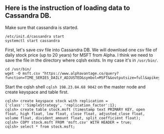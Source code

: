 ## Here is the instruction of loading data to Cassandra DB.

Make sure that cassandra is started.
```
/etc/init.d/cassandra start
systemctl start cassandra
```

First, let's save csv file into Cassandra DB. We will download one csv file of daily stock price (up to 20 years) for MSFT from Alpha. 
I think we need to save the file in the directory where cqlsh exists. In my case it's in `/usr/bin/`.
```
cd /usr/bin/
wget -O msft.csv "https://www.alphavantage.co/query?function=TIME_SERIES_DAILY_ADJUSTED&symbol=MSFT&&outputsize=full&apikey=YMKEPIY3AWI2CV5G&datatype=csv"
```

Start the cqlsh shell `cqlsh 198.23.84.68 9042` on the master node and create keyspace and table first.
```
cqlsh> create keyspace stock with replication = {'class':'SimpleStrategy', 'replication_factor':1};
cqlsh> create table stock.msft (timestamp text PRIMARY KEY, open float, high float, low float, close float, adjusted_close float, volume float, divident_amount float, split_coefficient float);
cqlsh> COPY stock.msft FROM 'msft.csv' WITH HEADER = true;
cqlsh> select * from stock.msft;
```
